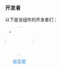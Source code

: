 ### 开发者
以下是该组件的开发者们：
<style>
.con-box{
	display: flex;
	flex-wrap:wrap;
	column-gap: 25px;
	row-gap: 25px;
	margin-bottom: 40px;
}
.con-item {
	display: flex;
	flex-direction: column;
	row-gap: 10px;
}
.con-image {
	width: 90px !important;
	height: 90px !important;
	border-radius: 50%;
}

.con-box a:link,
.con-box a:visited,
.con-box a:hover,
.con-box a:active {
	text-decoration: none !important;
	color: #1989fa !important;
}

.con-box .name {
	color: #1989fa !important;
	text-align: center;
}
</style>
<div class="con-box">
	<div class="con-item">
		<a  href="http://172.16.108.253:8001/xuyajun">
			<image class="con-image" src="https://www.gravatar.com/avatar/005eab158b2beab2ca6d6d99d008cda5?s=80&d=identicon"></image>
		</a>
		<a href="http://172.16.108.253:8001/xuyajun"><div class="name">徐亚君</div></a>
	</div>
</div>